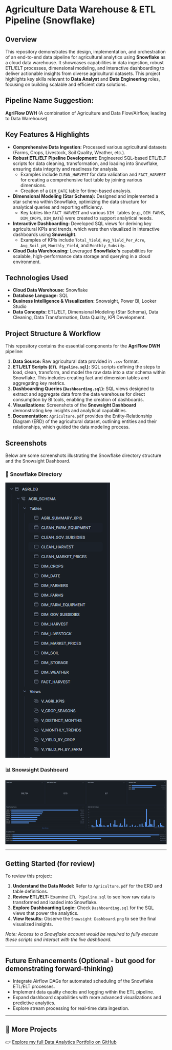 # Agriculture Data Warehouse & ETL Pipeline (Snowflake)

## Overview

This repository demonstrates the design, implementation, and orchestration of an end-to-end data pipeline for agricultural analytics using **Snowflake** as a cloud data warehouse. It showcases capabilities in data ingestion, robust ETL/ELT processes, dimensional modeling, and interactive dashboarding to deliver actionable insights from diverse agricultural datasets. This project highlights key skills relevant to **Data Analyst** and **Data Engineering** roles, focusing on building scalable and efficient data solutions.

## Pipeline Name Suggestion:
**AgriFlow DWH** (A combination of Agriculture and Data Flow/Airflow, leading to Data Warehouse)

## Key Features & Highlights

* **Comprehensive Data Ingestion:** Processed various agricultural datasets (Farms, Crops, Livestock, Soil Quality, Weather, etc.).
* **Robust ETL/ELT Pipeline Development:** Engineered SQL-based ETL/ELT scripts for data cleaning, transformation, and loading into Snowflake, ensuring data integrity and readiness for analysis.
    * Examples include `CLEAN_HARVEST` for data validation and `FACT_HARVEST` for creating a comprehensive fact table by joining various dimensions.
    * Creation of a `DIM_DATE` table for time-based analysis.
* **Dimensional Modeling (Star Schema):** Designed and implemented a star schema within Snowflake, optimizing the data structure for analytical queries and reporting efficiency.
    * Key tables like `FACT_HARVEST` and various `DIM_` tables (e.g., `DIM_FARMS`, `DIM_CROPS`, `DIM_DATE`) were created to support analytical needs.
* **Interactive Dashboarding:** Developed SQL views for deriving key agricultural KPIs and trends, which were then visualized in interactive dashboards using **Snowsight**.
    * Examples of KPIs include `Total_Yield`, `Avg_Yield_Per_Acre`, `Avg_Soil_pH`, `Monthly_Yield`, and `Monthly_Subsidy`.
* **Cloud Data Warehousing:** Leveraged **Snowflake's** capabilities for scalable, high-performance data storage and querying in a cloud environment.

## Technologies Used

* **Cloud Data Warehouse:** Snowflake
* **Database Language:** SQL
* **Business Intelligence & Visualization:** Snowsight, Power BI, Looker Studio
* **Data Concepts:** ETL/ELT, Dimensional Modeling (Star Schema), Data Cleaning, Data Transformation, Data Quality, KPI Development.

## Project Structure & Workflow

This repository contains the essential components for the **AgriFlow DWH** pipeline:

1.  **Data Source:** Raw agricultural data provided in `.csv` format.
2.  **ETL/ELT Scripts (`ETL Pipeline.sql`):** SQL scripts defining the steps to load, clean, transform, and model the raw data into a star schema within Snowflake. This includes creating fact and dimension tables and aggregating key metrics.
3.  **Dashboarding Queries (`Dashboarding.sql`):** SQL views designed to extract and aggregate data from the data warehouse for direct consumption by BI tools, enabling the creation of dashboards.
4.  **Visualizations:** Screenshots of the **Snowsight Dashboard** demonstrating key insights and analytical capabilities.
5.  **Documentation:** `Agriculture.pdf` provides the Entity-Relationship Diagram (ERD) of the agricultural dataset, outlining entities and their relationships, which guided the data modeling process.

## Screenshots

Below are some screenshots illustrating the Snowflake directory structure and the Snowsight Dashboard.

### 📁 Snowflake Directory

![Snowflake Directory](./Snowflake%20Directory.png)

### 📊 Snowsight Dashboard

![Snowsight Dashboard](./Snowsight%20Dashboard.png)

---

## Getting Started (for review)

To review this project:

1.  **Understand the Data Model:** Refer to `Agriculture.pdf` for the ERD and table definitions.
2.  **Review ETL/ELT:** Examine `ETL Pipeline.sql` to see how raw data is transformed and loaded into Snowflake.
3.  **Explore Dashboarding Logic:** Check `Dashboarding.sql` for the SQL views that power the analytics.
4.  **View Results:** Observe the `Snowsight Dashboard.png` to see the final visualized insights.

*Note: Access to a Snowflake account would be required to fully execute these scripts and interact with the live dashboard.*

---

## Future Enhancements (Optional - but good for demonstrating forward-thinking)

* Integrate Airflow DAGs for automated scheduling of the Snowflake ETL/ELT processes.
* Implement data quality checks and logging within the ETL pipeline.
* Expand dashboard capabilities with more advanced visualizations and predictive analytics.
* Explore stream processing for real-time data ingestion.

---

## 📁 More Projects  
👉 [Explore my full Data Analytics Portfolio on GitHub](https://github.com/WasiKhann/Data-Analytics-Portfolio)
